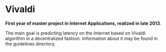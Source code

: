 # Vivaldi

**First year of master project in Internet Applications, realized in late 2013**.

The main goal is predicting latency on the Internet based on Vivaldi algorithm in a decentralized fashion.
Information about it may be found in the guidelines directory.
